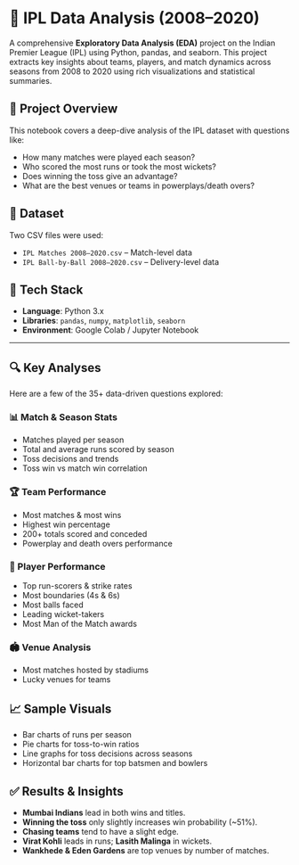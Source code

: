 # 🏏 IPL Data Analysis (2008–2020)

A comprehensive **Exploratory Data Analysis (EDA)** project on the Indian Premier League (IPL) using Python, pandas, and seaborn. This project extracts key insights about teams, players, and match dynamics across seasons from 2008 to 2020 using rich visualizations and statistical summaries.

## 📌 Project Overview

This notebook covers a deep-dive analysis of the IPL dataset with questions like:
- How many matches were played each season?
- Who scored the most runs or took the most wickets?
- Does winning the toss give an advantage?
- What are the best venues or teams in powerplays/death overs?

## 📂 Dataset

Two CSV files were used:
- `IPL Matches 2008–2020.csv` – Match-level data
- `IPL Ball-by-Ball 2008–2020.csv` – Delivery-level data

## 🧰 Tech Stack

- **Language**: Python 3.x  
- **Libraries**: `pandas`, `numpy`, `matplotlib`, `seaborn`  
- **Environment**: Google Colab / Jupyter Notebook

---

## 🔍 Key Analyses

Here are a few of the 35+ data-driven questions explored:

### 📊 Match & Season Stats
- Matches played per season
- Total and average runs scored by season
- Toss decisions and trends
- Toss win vs match win correlation

### 🏆 Team Performance
- Most matches & most wins
- Highest win percentage
- 200+ totals scored and conceded
- Powerplay and death overs performance

### 👤 Player Performance
- Top run-scorers & strike rates
- Most boundaries (4s & 6s)
- Most balls faced
- Leading wicket-takers
- Most Man of the Match awards

### 🏟️ Venue Analysis
- Most matches hosted by stadiums
- Lucky venues for teams

## 📈 Sample Visuals

- Bar charts of runs per season
- Pie charts for toss-to-win ratios
- Line graphs for toss decisions across seasons
- Horizontal bar charts for top batsmen and bowlers

## ✅ Results & Insights

- **Mumbai Indians** lead in both wins and titles.
- **Winning the toss** only slightly increases win probability (~51%).
- **Chasing teams** tend to have a slight edge.
- **Virat Kohli** leads in runs; **Lasith Malinga** in wickets.
- **Wankhede & Eden Gardens** are top venues by number of matches.





